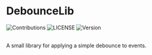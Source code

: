 # DebounceLib
![Contributions](https://img.shields.io/badge/contributions-open-brightgreen.svg)
![LICENSE](https://img.shields.io/badge/license-MIT-important.svg)
![Version](https://img.shields.io/badge/version-1.0-informational.svg)


<br />
A small library for applying a simple debounce to events.